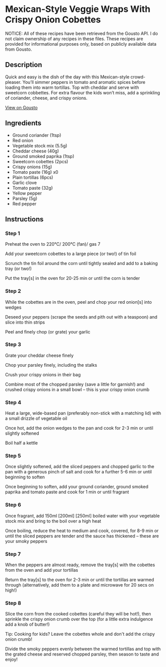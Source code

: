 # Mexican-Style Veggie Wraps With Crispy Onion Cobettes

NOTICE: All of these recipes have been retrieved from the Gousto API. I do not claim ownership of any recipes in these files. These recipes are provided for informational purposes only, based on publicly available data from Gousto.

## Description

Quick and easy is the dish of the day with this Mexican-style crowd-pleaser. You’ll simmer peppers in tomato and aromatic spices before loading them into warm tortillas. Top with cheddar and serve with sweetcorn cobbettes. For extra flavour the kids won’t miss, add a sprinkling of coriander, cheese, and crispy onions.

[View on Gousto](https://www.gousto.co.uk/recipes/cookbook/mexican-style-veggie-wraps-with-crispy-onion-cobettes)

## Ingredients

- Ground coriander (1tsp)
- Red onion
- Vegetable stock mix (5.5g)
- Cheddar cheese (40g)
- Ground smoked paprika (1tsp)
- Sweetcorn cobettes (2pcs)
- Crispy onions (15g)
- Tomato paste (16g) x0
- Plain tortillas (6pcs)
- Garlic clove
- Tomato paste (32g)
- Yellow pepper
- Parsley (5g)
- Red pepper

## Instructions


### Step 1

Preheat the oven to 220°C/ 200°C (fan)/ gas 7

Add your sweetcorn cobettes to a large piece (or two!) of tin foil

Scrunch the tin foil around the corn until tightly sealed and add to a baking tray (or two!)

Put the tray[s] in the oven for 20-25 min or until the corn is tender


### Step 2

While the cobettes are in the oven, peel and chop your red onion[s] into wedges

Deseed your peppers (scrape the seeds and pith out with a teaspoon) and slice into thin strips

Peel and finely chop (or grate) your garlic


### Step 3

Grate your cheddar cheese finely

Chop your parsley finely, including the stalks

Crush your crispy onions in their bag

Combine most of the chopped parsley (save a little for garnish!) and crushed crispy onions in a small bowl – this is your crispy onion crumb


### Step 4

Heat a large, wide-based pan (preferably non-stick with a matching lid) with a small drizzle of vegetable oil

Once hot, add the onion wedges to the pan and cook for 2-3 min or until slightly softened

Boil half a kettle


### Step 5

Once slightly softened, add the sliced peppers and chopped garlic to the pan with a generous pinch of salt and cook for a further 5-6 min or until beginning to soften

Once beginning to soften, add your ground coriander, ground smoked paprika and tomato paste and cook for 1 min or until fragrant


### Step 6

Once fragrant, add 150ml <span class="text-purple">[200ml]</span> <span class="text-danger">[250ml]</span> boiled water with your vegetable stock mix and bring to the boil over a high heat

Once boiling, reduce the heat to medium and cook, covered, for 8-9 min or until the sliced peppers are tender and the sauce has thickened – these are your smoky peppers


### Step 7

When the peppers are almost ready, remove the tray[s] with the cobettes from the oven and add your tortillas

Return the tray[s] to the oven for 2-3 min or until the tortillas are warmed through (alternatively, add them to a plate and microwave for 20 secs on high!)

### Step 8

Slice the corn from the cooked cobettes (careful they will be hot!), then sprinkle the crispy onion crumb over the top (for a little extra indulgence add a knob of butter!)

<span class="text-danger">Tip: Cooking for kids? Leave the cobettes whole and don't add the crispy onion crumb!</span>

Divide the smoky peppers evenly between the warmed tortillas and top with the grated cheese and reserved chopped parsley, then season to taste and enjoy!


